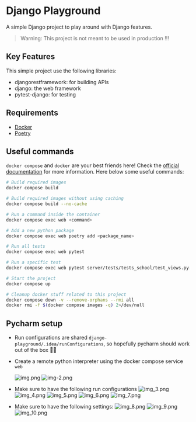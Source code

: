 # Django Playground

A simple Django project to play around with Django features.

> Warning: This project is not meant to be used in production !!!

## Key Features
This simple project use the following libraries:
- djangorestframework: for building APIs
- django: the web framework
- pytest-django: for testing


## Requirements

- [Docker](https://www.docker.com/)
- [Poetry](https://python-poetry.org/)


## Useful commands

`docker compose` and `docker` are your best friends here!
Check the [official documentation](https://docs.docker.com/) for more information. Here below some useful commands:

```bash
# Build required images
docker compose build 
```

```bash
# Build required images without using caching
docker compose build --no-cache
```

```bash
# Run a command inside the container
docker compose exec web <command>
```

```bash
# Add a new python package 
docker compose exec web poetry add <package_name>
```

```bash
# Run all tests
docker compose exec web pytest
```

```bash
# Run a specific test
docker compose exec web pytest server/tests/tests_school/test_views.py::test_create_course
```

```bash
# Start the project
docker compose up
```

```bash
# Cleanup docker stuff related to this project
docker compose down -v --remove-orphans --rmi all
docker rmi -f $(docker compose images -q) 2>/dev/null
```

## Pycharm setup

- Run configurations are shared `django-playground/.idea/runConfigurations`, so hopefully pycharm should work out of the
  box 🤞🏻
- Create a remote python interpreter using the docker compose service `web`
  
  ![img.png](docs/images/img.png)
  ![img-2.png](docs/images/img_2.png)

- Make sure to have the following run configurations
  ![img_3.png](docs/images/img_3.png)
  ![img_4.png](docs/images/img_4.png)
  ![img_5.png](docs/images/img_5.png)
  ![img_6.png](docs/images/img_6.png)
  ![img_7.png](docs/images/img_7.png)

- Make sure to have the following settings:
![img_8.png](docs/images/img_8.png)
![img_9.png](docs/images/img_9.png)
![img_10.png](docs/images/img_10.png)